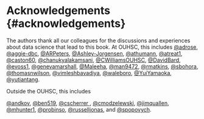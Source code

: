 Acknowledgements {#acknowledgements}
====================================

The authors thank all our colleagues for the discussions and experiences about data science that lead to this book.  At OUHSC, this includes 
[\@adrose](https://github.com/adrose),
[\@aggie-dbc](https://github.com/aggie-dbc),
[\@ARPeters](https://github.com/ARPeters),
[\@Ashley-Jorgensen](https://github.com/Ashley-Jorgensen),
[\@athumann](https://github.com/athumann),
[\@atreat1](https://github.com/atreat1),
[\@caston60](https://github.com/caston60),
[\@chanukyalakamsani](https://github.com/chanukyalakamsani),
[\@CWilliamsOUHSC](https://github.com/CWilliamsOUHSC),
[\@DavidBard](https://github.com/DavidBard),
[\@evoss1](https://github.com/evoss1),
[\@genevamarshall](https://github.com/genevamarshall),
[\@Maleeha](https://github.com/Maleeha),
[\@man9472](https://github.com/man9472),
[\@rmatkins](https://github.com/rmatkins),
[\@sbohora](https://github.com/sbohora),
[\@thomasnwilson](https://github.com/thomasnwilson),
[\@vimleshbavadiya](https://github.com/vimleshbavadiya),
[\@waleboro](https://github.com/waleboro),
[\@YuiYamaoka](https://github.com/YuiYamaoka),
[\@yutiantang](https://github.com/yutiantang).

Outside the OUHSC, this includes

[\@andkov](https://github.com/andkov),
[\@ben519](https://github.com/ben519),
[\@cscherrer ](https://github.com/cscherrer),
[\@cmodzelewski](https://github.com/cmodzelewski),
[\@jimquallen](https://github.com/jimquallen),
[\@mhunter1](https://github.com/mhunter1),
[\@probinso](https://github.com/probinso),
[\@russelljonas](https://github.com/russelljonas), and
[\@spopovych](https://github.com/spopovych).
